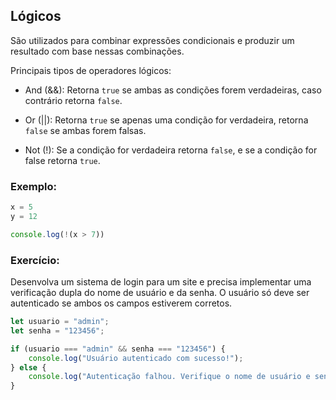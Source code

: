 ## Lógicos
São utilizados para combinar expressões condicionais e produzir um resultado com base nessas combinações. 

Principais tipos de operadores lógicos:
- And (&&): Retorna ```true``` se ambas as condições forem verdadeiras, caso contrário retorna ```false```.

- Or (||): Retorna ```true``` se apenas uma condição for verdadeira, retorna ```false``` se ambas forem falsas.

- Not (!): Se a condição for verdadeira retorna ```false```, e se a condição for false retorna ```true```.

### Exemplo:
```javascript
x = 5
y = 12

console.log(!(x > 7))
```

### Exercício:
Desenvolva um sistema de login para um site e precisa implementar uma verificação dupla do nome de usuário e da senha. O usuário só deve ser autenticado se ambos os campos estiverem corretos.
```javascript
let usuario = "admin";
let senha = "123456";

if (usuario === "admin" && senha === "123456") {
    console.log("Usuário autenticado com sucesso!");
} else {
    console.log("Autenticação falhou. Verifique o nome de usuário e senha.");
}
```